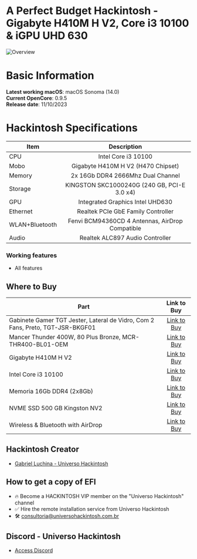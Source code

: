 # A Perfect Budget Hackintosh - Gigabyte H410M H V2, Core i3 10100 & iGPU UHD 630

![Overview](https://github.com/luchina-gabriel/EFI-GIGABYTE-H410M-H-V2-rev1.7-CORE-i3-10100-iGPU-PUBLIC/assets/23700365/751662f6-061f-4be9-97b7-b89035935e32)

# Basic Information

**Latest working macOS**: macOS Sonoma (14.0)
<br>
**Current OpenCore**: 0.9.5
<br>
**Release date**: 11/10/2023

# Hackintosh Specifications
|Item|Description|
|-|:-------:|
|CPU|Intel Core i3 10100|
|Mobo|Gigabyte H410M H V2 (H470 Chipset)|
|Memory|2x 16Gb DDR4 2666Mhz Dual Channel|
|Storage|KINGSTON SKC1000240G (240 GB, PCI-E 3.0 x4)|
|GPU|Integrated Graphics Intel UHD630|
|Ethernet|Realtek PCIe GbE Family Controller|
|WLAN+Bluetooth|Fenvi BCM94360CD 4 Antennas, AirDrop Compatible|
|Audio|Realtek ALC897 Audio Controller|

### Working features
- All features

## Where to Buy

|Part|Link to Buy|
|-|:-------:|
|Gabinete Gamer TGT Jester, Lateral de Vidro, Com 2 Fans, Preto, TGT-JSR-BKGF01|[Link to Buy](https://www.pichau.com.br/gabinete-gamer-tgt-jester-mid-tower-lateral-de-vidro-com-2-fans-preto-tgt-jsr-bkgf01)|
|Mancer Thunder 400W, 80 Plus Bronze, MCR-THR400-BL01-OEM|[Link to Buy](https://www.pichau.com.br/fonte-mancer-thunder-400w-80-plus-bronze-mcr-thr400-bl01-oem)| 
|Gigabyte H410M H V2|[Link to Buy](https://www.kabum.com.br/produto/457817)|
|Intel Core i3 10100|[Link to Buy](https://www.pichau.com.br/processador-intel-core-i3-10100-4-core-8-threads-3-6ghz-4-3ghz-turbo-cache-6mb-lga1200-bx8070110100)|
|Memoria 16Gb DDR4 (2x8Gb)|[Link to Buy](https://www.kabum.com.br/produto/110771)|
|NVME SSD 500 GB Kingston NV2|[Link to Buy](https://www.kabum.com.br/produto/380744)|
|Wireless & Bluetooth with AirDrop|[Link to Buy](https://s.click.aliexpress.com/e/_Dc829Vh)|

## Hackintosh Creator
- [Gabriel Luchina - Universo Hackintosh](https://luchina.com.br)

## How to get a copy of EFI
- 🔥 Become a HACKINTOSH VIP member on the "Universo Hackintosh" channel
- ✅ Hire the remote installation service from Universo Hackintosh
- 🛠️ [consultoria@universohackintosh.com.br](mailto:consultoria@universohackintosh.com.br)

## Discord - Universo Hackintosh
- [Access Discord](https://discord.universohackintosh.com.br)
